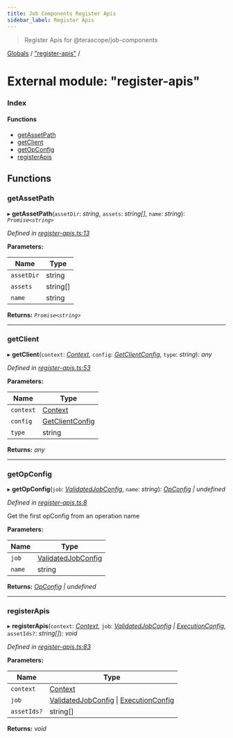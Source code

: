 ```yaml
---
title: Job Components Register Apis
sidebar_label: Register Apis
---
```


> Register Apis for @terascope/job-components

[Globals](../overview.md) / ["register-apis"](_register_apis_.md) /

# External module: "register-apis"

### Index

#### Functions

* [getAssetPath](_register_apis_.md#getassetpath)
* [getClient](_register_apis_.md#getclient)
* [getOpConfig](_register_apis_.md#getopconfig)
* [registerApis](_register_apis_.md#registerapis)

## Functions

###  getAssetPath

▸ **getAssetPath**(`assetDir`: *string*, `assets`: *string[]*, `name`: *string*): *`Promise<string>`*

*Defined in [register-apis.ts:13](https://github.com/terascope/teraslice/tree/0c8b1cfadd6cd255811e506264906c5373f2ebea/packages/job-components/register-apis.ts#L13)*

**Parameters:**

Name | Type |
------ | ------ |
`assetDir` | string |
`assets` | string[] |
`name` | string |

**Returns:** *`Promise<string>`*

___

###  getClient

▸ **getClient**(`context`: *[Context](../interfaces/_interfaces_context_.context.md)*, `config`: *[GetClientConfig](../interfaces/_interfaces_context_.getclientconfig.md)*, `type`: *string*): *any*

*Defined in [register-apis.ts:53](https://github.com/terascope/teraslice/tree/0c8b1cfadd6cd255811e506264906c5373f2ebea/packages/job-components/register-apis.ts#L53)*

**Parameters:**

Name | Type |
------ | ------ |
`context` | [Context](../interfaces/_interfaces_context_.context.md) |
`config` | [GetClientConfig](../interfaces/_interfaces_context_.getclientconfig.md) |
`type` | string |

**Returns:** *any*

___

###  getOpConfig

▸ **getOpConfig**(`job`: *[ValidatedJobConfig](../interfaces/_interfaces_jobs_.validatedjobconfig.md)*, `name`: *string*): *[OpConfig](../interfaces/_interfaces_jobs_.opconfig.md) | undefined*

*Defined in [register-apis.ts:8](https://github.com/terascope/teraslice/tree/0c8b1cfadd6cd255811e506264906c5373f2ebea/packages/job-components/register-apis.ts#L8)*

Get the first opConfig from an operation name

**Parameters:**

Name | Type |
------ | ------ |
`job` | [ValidatedJobConfig](../interfaces/_interfaces_jobs_.validatedjobconfig.md) |
`name` | string |

**Returns:** *[OpConfig](../interfaces/_interfaces_jobs_.opconfig.md) | undefined*

___

###  registerApis

▸ **registerApis**(`context`: *[Context](../interfaces/_interfaces_context_.context.md)*, `job`: *[ValidatedJobConfig](../interfaces/_interfaces_jobs_.validatedjobconfig.md) | [ExecutionConfig](../interfaces/_interfaces_jobs_.executionconfig.md)*, `assetIds?`: *string[]*): *void*

*Defined in [register-apis.ts:83](https://github.com/terascope/teraslice/tree/0c8b1cfadd6cd255811e506264906c5373f2ebea/packages/job-components/register-apis.ts#L83)*

**Parameters:**

Name | Type |
------ | ------ |
`context` | [Context](../interfaces/_interfaces_context_.context.md) |
`job` | [ValidatedJobConfig](../interfaces/_interfaces_jobs_.validatedjobconfig.md) \| [ExecutionConfig](../interfaces/_interfaces_jobs_.executionconfig.md) |
`assetIds?` | string[] |

**Returns:** *void*

